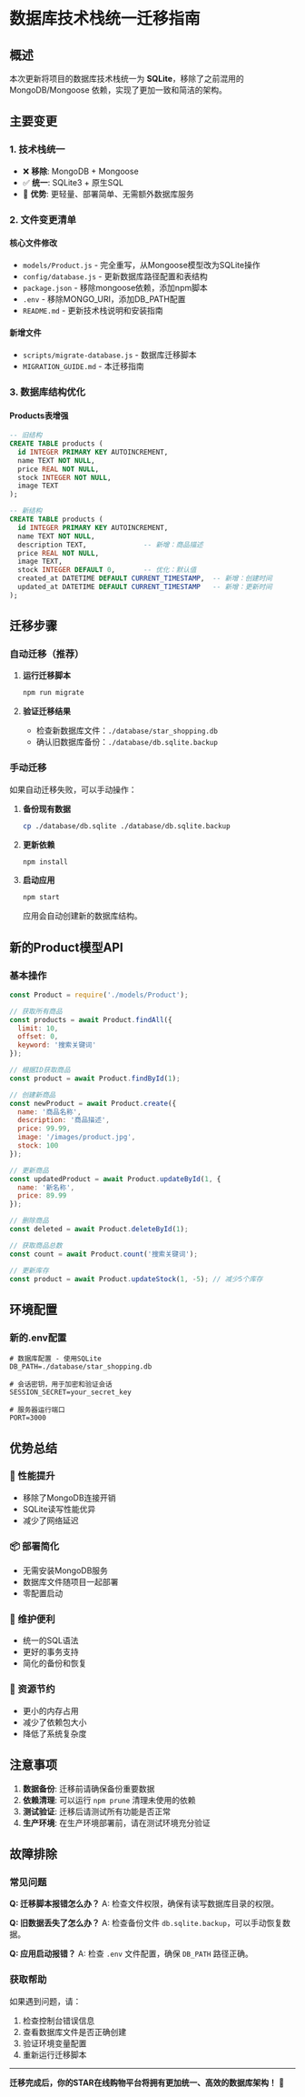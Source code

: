 # 数据库技术栈统一迁移指南

## 概述

本次更新将项目的数据库技术栈统一为 **SQLite**，移除了之前混用的 MongoDB/Mongoose 依赖，实现了更加一致和简洁的架构。

## 主要变更

### 1. 技术栈统一
- ❌ **移除**: MongoDB + Mongoose
- ✅ **统一**: SQLite3 + 原生SQL
- 🎯 **优势**: 更轻量、部署简单、无需额外数据库服务

### 2. 文件变更清单

#### 核心文件修改
- `models/Product.js` - 完全重写，从Mongoose模型改为SQLite操作
- `config/database.js` - 更新数据库路径配置和表结构
- `package.json` - 移除mongoose依赖，添加npm脚本
- `.env` - 移除MONGO_URI，添加DB_PATH配置
- `README.md` - 更新技术栈说明和安装指南

#### 新增文件
- `scripts/migrate-database.js` - 数据库迁移脚本
- `MIGRATION_GUIDE.md` - 本迁移指南

### 3. 数据库结构优化

#### Products表增强
```sql
-- 旧结构
CREATE TABLE products (
  id INTEGER PRIMARY KEY AUTOINCREMENT,
  name TEXT NOT NULL,
  price REAL NOT NULL,
  stock INTEGER NOT NULL,
  image TEXT
);

-- 新结构
CREATE TABLE products (
  id INTEGER PRIMARY KEY AUTOINCREMENT,
  name TEXT NOT NULL,
  description TEXT,              -- 新增：商品描述
  price REAL NOT NULL,
  image TEXT,
  stock INTEGER DEFAULT 0,       -- 优化：默认值
  created_at DATETIME DEFAULT CURRENT_TIMESTAMP,  -- 新增：创建时间
  updated_at DATETIME DEFAULT CURRENT_TIMESTAMP   -- 新增：更新时间
);
```

## 迁移步骤

### 自动迁移（推荐）

1. **运行迁移脚本**
   ```bash
   npm run migrate
   ```

2. **验证迁移结果**
   - 检查新数据库文件：`./database/star_shopping.db`
   - 确认旧数据库备份：`./database/db.sqlite.backup`

### 手动迁移

如果自动迁移失败，可以手动操作：

1. **备份现有数据**
   ```bash
   cp ./database/db.sqlite ./database/db.sqlite.backup
   ```

2. **更新依赖**
   ```bash
   npm install
   ```

3. **启动应用**
   ```bash
   npm start
   ```
   应用会自动创建新的数据库结构。

## 新的Product模型API

### 基本操作
```javascript
const Product = require('./models/Product');

// 获取所有商品
const products = await Product.findAll({
  limit: 10,
  offset: 0,
  keyword: '搜索关键词'
});

// 根据ID获取商品
const product = await Product.findById(1);

// 创建新商品
const newProduct = await Product.create({
  name: '商品名称',
  description: '商品描述',
  price: 99.99,
  image: '/images/product.jpg',
  stock: 100
});

// 更新商品
const updatedProduct = await Product.updateById(1, {
  name: '新名称',
  price: 89.99
});

// 删除商品
const deleted = await Product.deleteById(1);

// 获取商品总数
const count = await Product.count('搜索关键词');

// 更新库存
const product = await Product.updateStock(1, -5); // 减少5个库存
```

## 环境配置

### 新的.env配置
```env
# 数据库配置 - 使用SQLite
DB_PATH=./database/star_shopping.db

# 会话密钥，用于加密和验证会话
SESSION_SECRET=your_secret_key

# 服务器运行端口
PORT=3000
```

## 优势总结

### 🚀 性能提升
- 移除了MongoDB连接开销
- SQLite读写性能优异
- 减少了网络延迟

### 📦 部署简化
- 无需安装MongoDB服务
- 数据库文件随项目一起部署
- 零配置启动

### 🔧 维护便利
- 统一的SQL语法
- 更好的事务支持
- 简化的备份和恢复

### 💾 资源节约
- 更小的内存占用
- 减少了依赖包大小
- 降低了系统复杂度

## 注意事项

1. **数据备份**: 迁移前请确保备份重要数据
2. **依赖清理**: 可以运行 `npm prune` 清理未使用的依赖
3. **测试验证**: 迁移后请测试所有功能是否正常
4. **生产环境**: 在生产环境部署前，请在测试环境充分验证

## 故障排除

### 常见问题

**Q: 迁移脚本报错怎么办？**
A: 检查文件权限，确保有读写数据库目录的权限。

**Q: 旧数据丢失了怎么办？**
A: 检查备份文件 `db.sqlite.backup`，可以手动恢复数据。

**Q: 应用启动报错？**
A: 检查 `.env` 文件配置，确保 `DB_PATH` 路径正确。

### 获取帮助

如果遇到问题，请：
1. 检查控制台错误信息
2. 查看数据库文件是否正确创建
3. 验证环境变量配置
4. 重新运行迁移脚本

---

**迁移完成后，你的STAR在线购物平台将拥有更加统一、高效的数据库架构！** 🎉